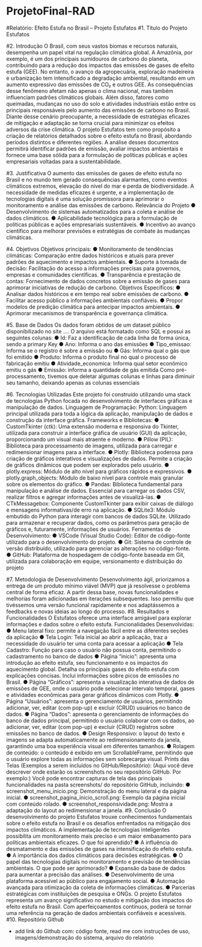 # ProjetoFinal-RAD

#Relatório: Efeito Estufa no Brasil – Projeto Estufatos
#1. Título do Projeto 
Estufatos 

#2. Introdução
O Brasil, com seus vastos biomas e recursos naturais, desempenha um papel vital na regulação climática global. A Amazônia, por exemplo, é um dos principais sumidouros de carbono do planeta, contribuindo para a redução dos impactos das emissões de gases de efeito estufa (GEE). No entanto, o avanço da agropecuária, exploração madeireira e urbanização tem intensificado a degradação ambiental, resultando em um aumento expressivo das emissões de CO₂ e outros GEE. As consequências desse fenômeno afetam não apenas o clima nacional, mas também influenciam padrões climáticos globais.
Além disso, fatores como queimadas, mudanças no uso do solo e atividades industriais estão entre os principais responsáveis pelo aumento das emissões de carbono no Brasil. Diante desse cenário preocupante, a necessidade de estratégias eficazes de mitigação e adaptação se torna crucial para minimizar os efeitos adversos da crise climática.
O projeto Estufatos tem como propósito a criação de relatórios detalhados sobre o efeito estufa no Brasil, abordando períodos distintos e diferentes regiões. A análise desses documentos permitirá identificar padrões de emissão, avaliar impactos ambientais e fornece uma base sólida para a formulação de políticas públicas e ações empresariais voltadas para a sustentabilidade.

#3. Justificativa
O aumento das emissões de gases de efeito estufa no Brasil e no mundo tem gerado consequências alarmantes, como eventos climáticos extremos, elevação do nível do mar e perda de biodiversidade. A necessidade de medidas eficazes é urgente, e a implementação de tecnologias digitais é uma solução promissora para aprimorar o monitoramento e análise das emissões de carbono.
Relevância do Projeto
●	Desenvolvimento de sistemas automatizados para a coleta e análise de dados climáticos.
●	Aplicabilidade tecnológica para a formulação de políticas públicas e ações empresariais sustentáveis.
●	Incentivo ao avanço científico para melhorar previsões e estratégias de combate às mudanças climáticas.

#4. Objetivos
Objetivos principais:
●	Monitoramento de tendências climáticas: Comparação entre dados históricos e atuais para prever padrões de aquecimento e impactos ambientais.
●	Suporte à tomada de decisão: Facilitação do acesso a informações precisas para governos, empresas e comunidades científicas.
●	Transparência e prestação de contas: Fornecimento de dados concretos sobre a emissão de gases para aprimorar iniciativas de redução de carbono.
Objetivos Específicos:
●	Analisar dados históricos e em tempo real sobre emissões de carbono.
●	Facilitar acesso público a informações ambientais confiáveis.
●	Propor modelos de predição climática para antecipar impactos ambientais.
●	Aprimorar mecanismos de transparência e governança climática.

#5. Base de Dados
Os dados foram obtidos de um dataset público disponibilizado no site …. O arquivo está formatado como SQL e possui as seguintes colunas: 
●	Id: Faz a identificação de cada linha de forma única, sendo a primary Key
●	Ano: Informa o ano das emissões 
●	Tipo_emissao: Informa se o registro é sobre a emissão ou 
●	Gás: Informa qual o gás que foi emitido 
●	Produto: Informa o produto final no qual o processo de fabricação emitiu
●	Atividade_economica: Informa qual setor econômico emitiu o gás 
●	Emissão: informa a quantidade de gás emitida 
Como pré-processamento, tivemos que deletar algumas colunas e linhas para diminuir seu tamanho, deixando apenas as colunas essenciais

#6. Tecnologias Utilizadas
Este projeto foi construído utilizando uma stack de tecnologias Python focada no desenvolvimento de interfaces gráficas e manipulação de dados.
Linguagem de Programação:
Python: Linguagem principal utilizada para toda a lógica da aplicação, manipulação de dados e construção da interface gráfica.
Frameworks e Bibliotecas:
●	CustomTkinter (ctk): Uma extensão moderna e responsiva do Tkinter, utilizada para construir a interface gráfica de usuário (GUI) da aplicação, proporcionando um visual mais atraente e moderno.
●	Pillow (PIL): Biblioteca para processamento de imagens, utilizada para carregar e redimensionar imagens para a interface.
●	Plotly: Biblioteca poderosa para criação de gráficos interativos e visualizações de dados. Permite a criação de gráficos dinâmicos que podem ser explorados pelo usuário.
●	plotly.express: Módulo de alto nível para gráficos rápidos e expressivos.
●	plotly.graph_objects: Módulo de baixo nível para controle mais granular sobre os elementos do gráfico.
●	Pandas: Biblioteca fundamental para manipulação e análise de dados. Essencial para carregar os dados CSV, realizar filtros e agregar informações antes de visualizá-las.
●	CTkMessagebox: Componente CustomTkinter para exibir caixas de diálogo e mensagens informativas/de erro na aplicação.
●	SQLite3: Módulo embutido do Python para interagir com bancos de dados SQLite. Utilizado para armazenar e recuperar dados, como os parâmetros para geração de gráficos e, futuramente, informações de usuários.
Ferramentas de Desenvolvimento:
●	VSCode (Visual Studio Code): Editor de código-fonte utilizado para o desenvolvimento do projeto.
●	Git: Sistema de controle de versão distribuído, utilizado para gerenciar as alterações no código-fonte.
●	GitHub: Plataforma de hospedagem de código-fonte baseada em Git, utilizada para colaboração em equipe, versionamento e distribuição do projeto

#7. Metodologia de Desenvolvimento 
Desenvolvimento ágil, priorizamos a entrega de um produto mínimo viável (MVP) que já resolvesse o problema central de forma eficaz. A partir dessa base, novas funcionalidades e melhorias foram adicionadas em iterações subsequentes. Isso permitiu que tivéssemos uma versão funcional rapidamente e nos adaptássemos a feedbacks e novas ideias ao longo do processo.
#8. Resultados e Funcionalidades 
O Estufatos oferece uma interface amigável para explorar informações e dados sobre o efeito estufa.
Funcionalidades Desenvolvidas:
●	Menu lateral fixo: permite a navegação fácil entre as diferentes seções da aplicação
●	Tela Login: Tela inicial ao abrir a aplicação, traz a necessidade do usuário ter uma conta para acessar a aplicação 
●	Tela Cadastro: Função para caso o usuário não possua conta, permitindo o cadastramento no banco de dados
●	Página “início”: apresenta uma introdução ao efeito estufa, seu funcionamento e os impactos do aquecimento global. Detalha os principais gases do efeito estufa com explicações concisas. Inclui informações sobre picos de emissões no Brasil.
●	Página “Gráficos”: apresenta a visualização interativa de dados de emissões de GEE, onde o usuário pode selecionar intervalo temporal, gases e atividades econômicas para gerar gráficos dinâmicos com Plotly.
●	Página “Usuários”: apresenta o gerenciamento de usuários, permitindo adicionar, ver, editar (com pop-up) e excluir (CRUD) usuários no banco de dados.
●	Página “Dados”: apresenta o gerenciamento de informações do banco de dados principal, permitindo o usuário colaborar com os dados, ao adicionar, ver, editar (com pop-up) e excluir (CRUD) registros sobre emissões no banco de dados.
●	Design Responsivo: o layout do texto e imagens se adapta automaticamente ao redimensionamento da janela, garantindo uma boa experiência visual em diferentes tamanhos.
●	Rolagem de conteúdo: o conteúdo é exibido em um ScrollableFrame, permitindo que o usuário explore todas as informações sem sobrecarga visual.
Prints das Telas (Exemplos a serem incluídos no GitHub/Repositório):
(Aqui você deve descrever onde estarão os screenshots no seu repositório GitHub. Por exemplo:)
Você pode encontrar capturas de tela das principais funcionalidades na pasta screenshots/ do repositório GitHub, incluindo:
●	screenshot_menu_inicio.png: Demonstração do menu lateral e da página inicial.
●	screenshot_pagina_inicio_scroll.png: Exemplo da página inicial com conteúdo rolado.
●	screenshot_responsividade.png: Mostra a adaptação do layout ao redimensionar a janela.
#9. Conclusão
O desenvolvimento do projeto Estufatos trouxe conhecimentos fundamentais sobre o efeito estufa no Brasil e os desafios enfrentados na mitigação dos impactos climáticos. A implementação de tecnologias inteligentes possibilita um monitoramento mais preciso e um maior embasamento para políticas ambientais eficazes.
O que foi aprendido?
●	A influência do desmatamento e das emissões de gases na intensificação do efeito estufa.
●	A importância dos dados climáticos para decisões estratégicas.
●	O papel das tecnologias digitais no monitoramento e previsão de tendências ambientais.
O que pode ser aprimorado?
●	Expansão da base de dados para aumentar a precisão das análises.
●	Desenvolvimento de uma plataforma acessível ao público para engajamento social.
●	Automação avançada para otimização da coleta de informações climáticas.
●	Parcerias estratégicas com instituições de pesquisa e ONGs.
O projeto Estufatos representa um avanço significativo no estudo e mitigação dos impactos do efeito estufa no Brasil. Com aperfeiçoamentos contínuos, poderá se tornar uma referência na geração de dados ambientais confiáveis e acessíveis.
#10. Repositório Github
-	add link do Github com: código fonte, read me com instruções de uso, imagens/demonstração do sistema, arquivo do relatório 

